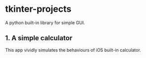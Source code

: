 # tkinter-projects
A python built-in library for simple GUI.
## 1. A simple calculator
This app vividly simulates the behaviours of iOS built-in calculator.
